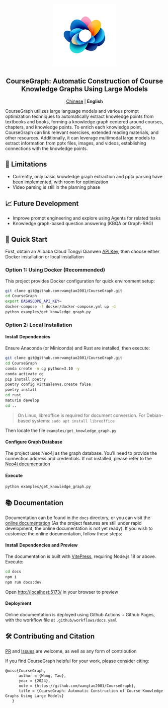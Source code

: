 <div align="center">
<img src="docs/public/logo.png" width="200"  alt="" />
<h2>CourseGraph: Automatic Construction of Course Knowledge Graphs Using Large Models</h2>

<p>
    <a href="README.md">Chinese</a> | <b>English</b>
</p>
</div>

CourseGraph utilizes large language models and various prompt optimization techniques to automatically extract knowledge points from textbooks and books, forming a knowledge graph centered around courses, chapters, and knowledge points. To enrich each knowledge point, CourseGraph can link relevant exercises, extended reading materials, and other resources. Additionally, it can leverage multimodal large models to extract information from pptx files, images, and videos, establishing connections with the knowledge points.

## 🤔 Limitations

- Currently, only basic knowledge graph extraction and pptx parsing have been implemented, with room for optimization
- Video parsing is still in the planning phase

## 📈 Future Development

- Improve prompt engineering and explore using Agents for related tasks
- Knowledge graph-based question answering (KBQA or Graph-RAG)

## 🚀 Quick Start

First, obtain an Alibaba Cloud Tongyi Qianwen [API Key](https://help.aliyun.com/zh/model-studio/developer-reference/get-api-key?spm=a2c4g.11186623.0.0.1be847bbvv6p4o), then choose either Docker installation or local installation

### Option 1: Using Docker (Recommended)

This project provides Docker configuration for quick environment setup:

```bash
git clone git@github.com:wangtao2001/CourseGraph.git
cd CourseGraph
export DASHSCOPE_API_KEY=
docker-compose -f docker/docker-compose.yml up -d
python examples/get_knowledge_graph.py
```

### Option 2: Local Installation

#### Install Dependencies

Ensure Anaconda (or Miniconda) and Rust are installed, then execute:

```bash
git clone git@github.com:wangtao2001/CourseGraph.git
cd CourseGraph
conda create -n cg python=3.10 -y
conda activate cg
pip install poetry
poetry config virtualenvs.create false
poetry install
cd rust
maturin develop
cd ..
```

> On Linux, libreoffice is required for document conversion. For Debian-based systems: `sudo apt install libreoffice`

Then locate the file `examples/get_knowledge_graph.py`

#### Configure Graph Database

The project uses Neo4j as the graph database. You'll need to provide the connection address and credentials. If not installed, please refer to the [Neo4j documentation](https://neo4j.com/docs/operations-manual/current/installation/)

#### Execute

```bash
python examples/get_knowledge_graph.py
```

## 📚 Documentation

Documentation can be found in the `docs` directory, or you can visit the [online documentation](https://wangtao2001.github.io/CourseGraph/) (As the project features are still under rapid development, the online documentation is not yet ready). If you wish to customize the online documentation, follow these steps:

#### Install Dependencies and Preview

The documentation is built with [VitePress](https://vitepress.dev/), requiring Node.js 18 or above. Execute:

```bash
cd docs
npm i
npm run docs:dev
```

Open [http://localhost:5173/](http://localhost:5173/) in your browser to preview

#### Deployment

Online documentation is deployed using Github Actions + Github Pages, with the workflow file at `.github/workflows/docs.yaml`

## 🛠️ Contributing and Citation

[PR](https://github.com/wangtao2001/CourseGraph/pulls) and [Issues](https://github.com/wangtao2001/CourseGraph/issues) are welcome, as well as any form of contribution

If you find CourseGraph helpful for your work, please consider citing:

```
@misc{CourseGraph,
      author = {Wang, Tao},
      year = {2024},
      note = {https://github.com/wangtao2001/CourseGraph},
      title = {CourseGraph: Automatic Construction of Course Knowledge Graphs Using Large Models}
   }
``` 